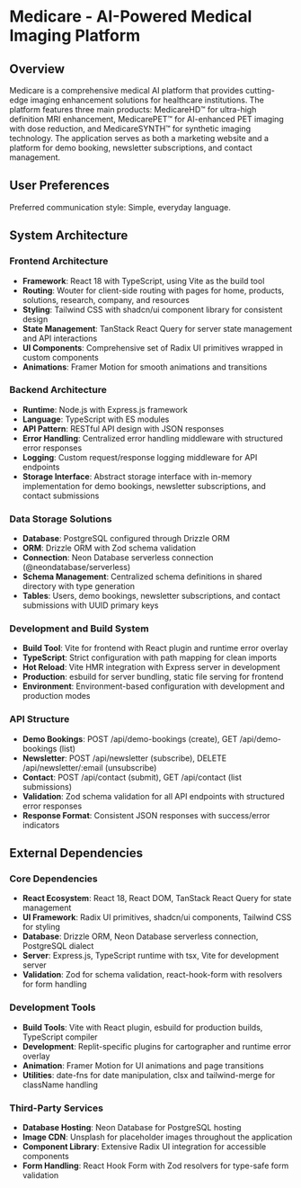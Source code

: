 # Medicare - AI-Powered Medical Imaging Platform

## Overview

Medicare is a comprehensive medical AI platform that provides cutting-edge imaging enhancement solutions for healthcare institutions. The platform features three main products: MedicareHD™ for ultra-high definition MRI enhancement, MedicarePET™ for AI-enhanced PET imaging with dose reduction, and MedicareSYNTH™ for synthetic imaging technology. The application serves as both a marketing website and a platform for demo booking, newsletter subscriptions, and contact management.

## User Preferences

Preferred communication style: Simple, everyday language.

## System Architecture

### Frontend Architecture
- **Framework**: React 18 with TypeScript, using Vite as the build tool
- **Routing**: Wouter for client-side routing with pages for home, products, solutions, research, company, and resources
- **Styling**: Tailwind CSS with shadcn/ui component library for consistent design
- **State Management**: TanStack React Query for server state management and API interactions
- **UI Components**: Comprehensive set of Radix UI primitives wrapped in custom components
- **Animations**: Framer Motion for smooth animations and transitions

### Backend Architecture
- **Runtime**: Node.js with Express.js framework
- **Language**: TypeScript with ES modules
- **API Pattern**: RESTful API design with JSON responses
- **Error Handling**: Centralized error handling middleware with structured error responses
- **Logging**: Custom request/response logging middleware for API endpoints
- **Storage Interface**: Abstract storage interface with in-memory implementation for demo bookings, newsletter subscriptions, and contact submissions

### Data Storage Solutions
- **Database**: PostgreSQL configured through Drizzle ORM
- **ORM**: Drizzle ORM with Zod schema validation
- **Connection**: Neon Database serverless connection (@neondatabase/serverless)
- **Schema Management**: Centralized schema definitions in shared directory with type generation
- **Tables**: Users, demo bookings, newsletter subscriptions, and contact submissions with UUID primary keys

### Development and Build System
- **Build Tool**: Vite for frontend with React plugin and runtime error overlay
- **TypeScript**: Strict configuration with path mapping for clean imports
- **Hot Reload**: Vite HMR integration with Express server in development
- **Production**: esbuild for server bundling, static file serving for frontend
- **Environment**: Environment-based configuration with development and production modes

### API Structure
- **Demo Bookings**: POST /api/demo-bookings (create), GET /api/demo-bookings (list)
- **Newsletter**: POST /api/newsletter (subscribe), DELETE /api/newsletter/:email (unsubscribe)
- **Contact**: POST /api/contact (submit), GET /api/contact (list submissions)
- **Validation**: Zod schema validation for all API endpoints with structured error responses
- **Response Format**: Consistent JSON responses with success/error indicators

## External Dependencies

### Core Dependencies
- **React Ecosystem**: React 18, React DOM, TanStack React Query for state management
- **UI Framework**: Radix UI primitives, shadcn/ui components, Tailwind CSS for styling
- **Database**: Drizzle ORM, Neon Database serverless connection, PostgreSQL dialect
- **Server**: Express.js, TypeScript runtime with tsx, Vite for development server
- **Validation**: Zod for schema validation, react-hook-form with resolvers for form handling

### Development Tools
- **Build Tools**: Vite with React plugin, esbuild for production builds, TypeScript compiler
- **Development**: Replit-specific plugins for cartographer and runtime error overlay
- **Animation**: Framer Motion for UI animations and page transitions
- **Utilities**: date-fns for date manipulation, clsx and tailwind-merge for className handling

### Third-Party Services
- **Database Hosting**: Neon Database for PostgreSQL hosting
- **Image CDN**: Unsplash for placeholder images throughout the application
- **Component Library**: Extensive Radix UI integration for accessible components
- **Form Handling**: React Hook Form with Zod resolvers for type-safe form validation